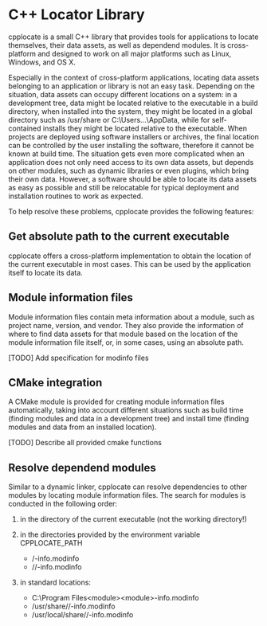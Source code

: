 # C++ Locator Library

cpplocate is a small C++ library that provides tools for applications to locate themselves,
their data assets, as well as dependend modules. It is cross-platform and designed to work
on all major platforms such as Linux, Windows, and OS X.

Especially in the context of cross-platform applications, locating data assets belonging
to an application or library is not an easy task. Depending on the situation, data assets can
occupy different locations on a system: in a development tree, data might be located relative
to the executable in a build directory, when installed into the system, they might be located
in a global directory such as /usr/share or C:\Users\...\AppData, while for self-contained
installs they might be located relative to the executable. When projects are deployed using
software installers or archives, the final location can be controlled by the user installing
the software, therefore it cannot be known at build time. The situation gets even more complicated
when an application does not only need access to its own data assets, but depends on other modules,
such as dynamic libraries or even plugins, which bring their own data. However, a software should be
able to locate its data assets as easy as possible and still be relocatable for typical deployment
and installation routines to work as expected.

To help resolve these problems, cpplocate provides the following features:

## Get absolute path to the current executable

cpplocate offers a cross-platform implementation to obtain the location of the current executable
in most cases. This can be used by the application itself to locate its data.

## Module information files

Module information files contain meta information about a module, such as project name, version, and vendor.
They also provide the information of where to find data assets for that module based on the location
of the module information file itself, or, in some cases, using an absolute path.

[TODO] Add specification for modinfo files

## CMake integration

A CMake module is provided for creating module information files automatically, taking into account
different situations such as build time (finding modules and data in a development tree) and
install time (finding modules and data from an installed location).

[TODO] Describe all provided cmake functions

## Resolve dependend modules

Similar to a dynamic linker, cpplocate can resolve dependencies to other modules by locating
module information files. The search for modules is conducted in the following order:

1. in the directory of the current executable (not the working directory!)

2. in the directories provided by the environment variable CPPLOCATE_PATH
   - <path>/<module>-info.modinfo
   - <path>/<module>/<module>-info.modinfo

3. in standard locations:
   - C:\Program Files\<module>\<module>-info.modinfo
   - /usr/share/<module>/<module>-info.modinfo
   - /usr/local/share/<module>/<module>-info.modinfo
